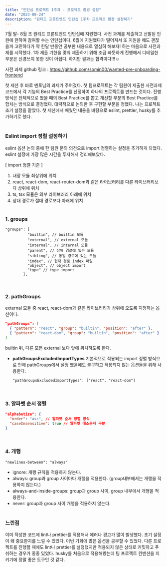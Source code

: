 ```yaml
---
title: "인턴십 프로젝트 1주차 - 프로젝트 환경 설정"
date: "2023-08-24"
description: "원티드 프론트엔드 인턴십 1주차 프로젝트 환경 설정하기"
---
```


7월 말- 8월 초 원티드 프론트엔드 인턴십에 지원했다. 사전 과제를 제출하고 선발된 인원에 한하여 참여할 수는 인턴십이다. 6월에 지원했다가 떨어져서 또 지원을 해도 괜찮을까 고민하다가 약 한달 반동안 공부한 내용으로 열심히 해보자! 하는 마음으로 사전과제를 시작했다. 1차 제출 기한을 맞춰 제출하기 위해 조금 빠듯하게 진행해서 디테일한 부분은 신경쓰지 못한 것이 아쉽다. 하지만 결과는 합격이다!!!☺️

사전 과제 github 링크 : https://github.com/somin00/wanted-pre-onboarding-frontend

첫 세션 후 바로 멘토님의 과제가 주어졌다. 첫 팀프로젝트는 각 팀원이 제출한 사전과제 코드에서 각 기능의 Best Practice를 선정하여 하나의 프로젝트를 만드는 것이다.
진행 방식은 전체적으로 봤을 때의 Best Practice를 뽑고 개선할 부분의 Best Practice를 합치는 방식으로 결정했다. 대략적으로 논의한 후 구현할 부분을 정했다. 나는 프로젝트 초기 설정을 맡았다. 첫 세션에서 배웠던 내용을 바탕으로 eslint, prettier, husky를 추가하기로 했다.  
&nbsp;

### Eslint import 정렬 설정하기

eslint 옵션 논의 중에 한 팀원 분의 의견으로 import 정렬하는 설정을 추가하게 되었다. eslint 설정에 가장 많은 시간을 투자해서 정리해보았다.

[ import 정렬 기준 ]

1. 내장 모듈 최상위에 위치
2. react, react-dom, react-router-dom과 같은 라이브러리를 다른 라이브러리보다 상위에 위치
3. ts, tsx 모듈은 외부 라이브러리 아래에 위치
4. 상대 경로가 절대 경로보다 아래에 위치  
   &nbsp;

### 1. groups

```tsx
"groups": [
          "builtin", // builtin 모듈
          "external", // external 모듈
          "internal", // internal 모듈
          "parent", // 상위 경로에 있는 모듈
          "sibling", // 동일 경로에 있는 모듈
          "index", // 현재 경로 index 파일
          "object", // object import
          "type" // type import
        ],
```

&nbsp;

### 2. pathGroups

external 모듈 중 react, react-dom과 같은 라이브러리가 상위에 오도록 지정하는 옵션이다.

```json
"pathGroups": [
  { "pattern": "react", "group": "builtin", "position": "after" },
  { "pattern": "react-dom", "group": "builtin", "position": "after" }
]
```

builtin 뒤, 다른 모든 external 보다 앞에 위치하도록 한다.

- **pathGroupsExcludedImportTypes**
  기본적으로 적용되는 import 정렬 방식으로 인해 pathGroups에서 설정 했음에도 불구하고 적용되지 않는 옵션들을 위해 사용한다.
  ```tsx
  "pathGroupsExcludedImportTypes": ["react", "react-dom"]
  ```
  &nbsp;

### 3. 알파벳 순서 정렬

```json
"alphabetize": {
  "order": "asc", // 알파벳 순서 정렬 방식
  "caseInsensitive": true // 알파벳 대소문자 구분
}
```

&nbsp;

### 4. 개행

```tsx
"newlines-between": "always"
```

- ignore: 개행 규칙을 적용하지 않는다.
- always: group과 group 사이마다 개행을 적용한다. (group내부에서는 개행을 적용하지 않는다.)
- always-and-inside-groups: group과 group 사이, group 내부에서 개행을 적용한다.
- never: group과 group 사이 개행을 적용하지 않는다.  
  &nbsp;

### 느낀점

이미 작성한 코드에 lint나 prettier를 적용해서 에러나 경고가 많이 발생했다. 초기 설정이 왜 중요한지를 느낄 수 있었다. 이번 기회에 많은 옵션을 공부할 수 있었다. 다른 프로젝트를 진행할 때에도 lint나 prettier를 설정했지만 적용되지 않은 상태로 커밋하고 푸쉬하는 경우가 종종 있었다. husky를 처음으로 적용해봤는데 팀 프로젝트 컨벤션을 지키기에 정말 좋은 도구인 것 같다.
